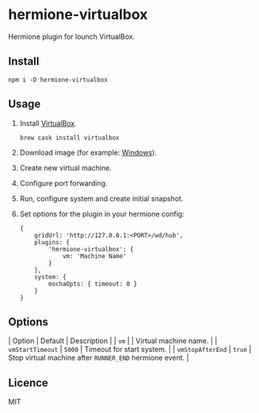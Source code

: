 # hermione-virtualbox

Hermione plugin for lounch VirtualBox.

## Install

```
npm i -D hermione-virtualbox
```

## Usage

1. Install [VirtualBox](https://www.virtualbox.org).
    ```
    brew cask install virtualbox
    ```
2. Download image (for example: [Windows](https://developer.microsoft.com/en-us/microsoft-edge/tools/vms/)).

3. Create new virtual machine.

4. Configure port forwarding.

5. Run, configure system and create initial snapshot.

6. Set options for the plugin in your hermione config:
    ```
    {
        gridUrl: 'http://127.0.0.1:<PORT>/wd/hub',
        plugins: {
            'hermione-virtualbox': {
                vm: 'Machine Name'
            }
        },
        system: {
            mochaOpts: { timeout: 0 }
        }
    }
    ```

## Options

| Option | Default | Description |
| `vm` | | Virtual machine name. |
| `vmStartTimeout` | `5000` | Timeout for start system. |
| `vmStopAfterEnd` | `true` | Stop virtual machine after `RUNNER_END` hermione event. |

## Licence

MIT
